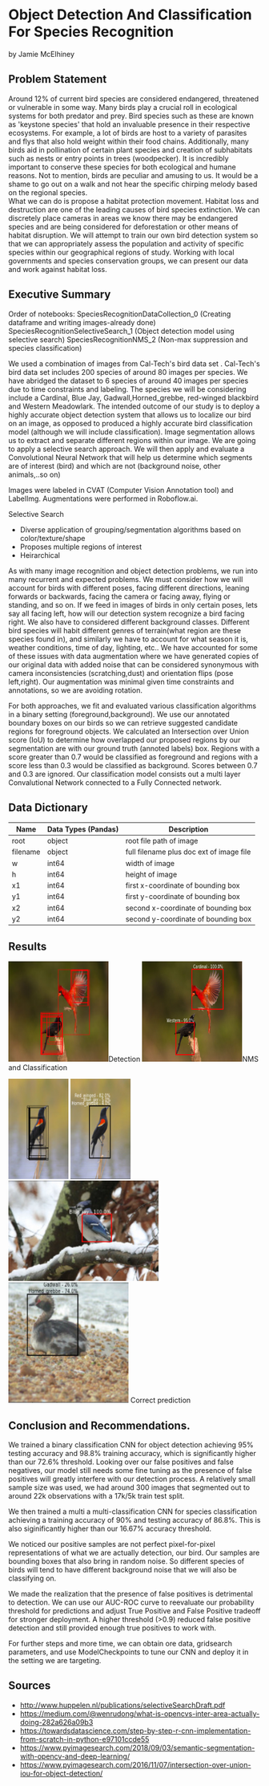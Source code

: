 # Object Detection And Classification For Species Recognition
by Jamie McElhiney
## Problem Statement

Around 12% of current bird species are considered endangered, threatened or vulnerable in some way. Many birds play a crucial roll in ecological systems for both predator and prey. Bird species such as these are known as 'keystone species' that hold an invaluable presence in their respective ecosystems. For example, a lot of birds are host to a variety of parasites and flys that also hold weight within their food chains. Additionally, many birds aid in pollination of certain plant species and creation of subhabitats such as nests or entry points in trees (woodpecker). It is incredibly important to conserve these species for both ecological and humane reasons. Not to mention, birds are peculiar and amusing to us. It would be a shame to go out on a walk and not hear the specific chirping melody based on the regional species.  
What we can do is propose a habitat protection movement. Habitat loss and destruction are one of the leading causes of bird species extinction. We can discretely place cameras in areas we know there may be endangered species and are being considered for deforestation or other means of habitat disruption. We will attempt to train our own bird detection system so that we can appropriately assess the population and activity of specific species within our geographical regions of study. Working with local governments and species conservation groups, we can present our data and work against habitat loss.

## Executive Summary

Order of notebooks:
SpeciesRecognitionDataCollection_0 (Creating dataframe and writing images-already done)
SpeciesRecognitionSelectiveSearch_1 (Object detection model using selective search)
SpeciesRecognitionNMS_2 (Non-max suppression and species classification)

We used a combination of images from Cal-Tech's bird data set . Cal-Tech's bird data set includes 200 species of around 80 images per species. We have abridged the dataset to 6 species of around 40 images per species due to time constraints and labeling. The species we will be considering include a Cardinal, Blue Jay, Gadwall,Horned_grebbe, red-winged blackbird and Western Meadowlark. The intended outcome of our study is to deploy a highly accurate object detection system that allows us to localize our bird on an image, as opposed to produced a highly accurate bird classification model (although we will include classification). Image segmentation allows us to extract and separate different regions within our image. We are going to apply a selective search approach. We will then apply and evaluate a Convolutional Neural Network that will help us determine which segments are of interest (bird) and which are not (background noise, other animals,..so on)

Images were labeled in CVAT (Computer Vision Annotation tool) and LabelImg. Augmentations were performed in Roboflow.ai.

Selective Search
- Diverse application of grouping/segmentation algorithms based on color/texture/shape  
- Proposes multiple regions of interest  
- Heirarchical 

As with many image recognition and object detection problems, we run into many recurrent and expected problems. We must consider how we will account for birds with different poses, facing different directions, leaning forwards or backwards, facing the camera or facing away, flying or standing, and so on. If we feed in images of birds in only certain poses, lets say all facing left, how will our detection system recognize a bird facing right. We also have to considered different background classes. Different bird species will habit different genres of terrain(what region are these species found in), and similarly we have to account for what season it is, weather conditions, time of day, lighting, etc.. We have accounted for some of these issues with data augmentation where we have generated copies of our original data with added noise that can be considered synonymous with camera inconsistencies (scratching,dust) and orientation flips (pose left,right). Our augmentation was minimal given time constraints and annotations, so we are avoiding rotation.

For both approaches, we fit and evaluated various classification algorithms in a binary setting (foreground,background). We use our annotated boundary boxes on our birds so we can retrieve suggested candidate regions for foreground objects. We calculated an Intersection over Union score (IoU) to determine how overlapped our proposed regions by our segmentation are with our ground truth (annoted labels) box. Regions with a score greater than 0.7 would be classified as foreground and regions with a score less than 0.3 would be classified as background. Scores between 0.7 and 0.3 are ignored. Our classification model consists out a multi layer Convalutional Network connected to a Fully Connected network.


## Data Dictionary


| Name| Data Types (Pandas) | Description |
|---|---|---|
|root|object|root file path of image|
|filename|object|full filename plus doc ext of image file|
|w|int64|width of image|
|h|int64|height of image|
|x1|int64|first x-coordinate of bounding box|
|y1|int64|first y-coordinate of bounding box|
|x2|int64|second x-coordinate of bounding box|
|y2|int64|second y-coordinate of bounding box|

## Results
 
<img src=./images/Capture30.jpg width="200" height="200">Detection
<img src=./images/Capture24.jpg width="200" height="200">NMS and Classification

<img src=./images/Capture32.jpg width="120" height="200">
<img src=./images/Capture33.jpg width="120" height="200">
 
<img src=./images/Capture35.jpg width="300" height="200">

<img src=./images/Capture29.jpg width="240" height="240">  
Correct prediction


## Conclusion and Recommendations.

We trained a binary classification CNN for object detection achieving 95% testing accuracy and 98.8% training accuracy, which is significantly higher than our 72.6% threshold. Looking over our false positives and false negatives, our model still needs some fine tuning as the presence of false positives will greatly interfere with our detection process. A relatively small sample size was used, we had around 300 images that segmented out to around 22k observations with a 17k/5k train test split.

We then trained a multi a multi-classification CNN for species classification achieving a training accuracy of 90% and testing accuracy of 86.8%. This is also siginificantly higher than our 16.67% accuracy threshold.

We noticed our positive samples are not perfect pixel-for-pixel representations of what we are actually detection, our bird. Our samples are bounding boxes that also bring in random noise. So different species of birds will tend to have different background noise that we will also be classifying on.

We made the realization that the presence of false positives is detrimental to detection. We can use our AUC-ROC curve to reevaluate our probability threshold for predictions and adjust True Positive and False Positive tradeoff for stronger deployment. A higher threshold (>0.9) reduced false positive detection and still provided enough true positives to work with.

For further steps and more time, we can obtain ore data, gridsearch parameters, and use ModelCheckpoints to tune our CNN and deploy it in the setting we are targeting. 

## Sources
- http://www.huppelen.nl/publications/selectiveSearchDraft.pdf
- https://medium.com/@wenrudong/what-is-opencvs-inter-area-actually-doing-282a626a09b3
- https://towardsdatascience.com/step-by-step-r-cnn-implementation-from-scratch-in-python-e97101ccde55
- https://www.pyimagesearch.com/2018/09/03/semantic-segmentation-with-opencv-and-deep-learning/
- https://www.pyimagesearch.com/2016/11/07/intersection-over-union-iou-for-object-detection/
